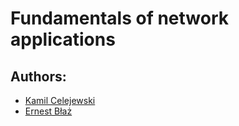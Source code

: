 # Fundamentals of network applications

## Authors:

- [Kamil Celejewski](https://github.com/kcc112)
- [Ernest Błaż](https://github.com/Estern1)
